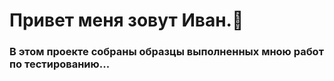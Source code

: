 
# Привет меня зовут Иван.👋

### В этом проекте собраны образцы выполненных мною работ по тестированию...
